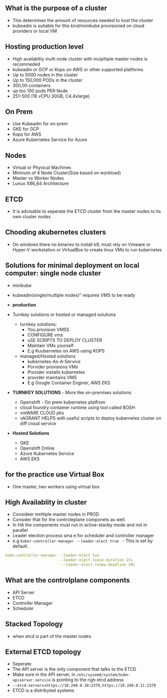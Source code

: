 ## What is the purpose of a cluster 
- This determines the amount of resources needed to host the cluster
- kubeadm is suitable for this kind/minikube provisioned on cloud providers or local VM

  
## Hosting production level 
- High availabltiy multi node cluster with muipltiple master nodes is recommeded
- kubeadm or GCP or Kops on AWS or other supported platforms 
- Up to 5000 nodes in the cluster 
- Up to 150,000 PODs in the cluster
- 300,00 containers
- up too 100 pods PER Node
- 251-500 (16 vCPU 30GB, C4.4xlarge)

## On Prem
- Use Kubeadm for on-prem
- GKE for GCP
- Kops for AWS
- Azure Kubernetes Service for Azure 

## Nodes
- Virtual or Physical Machines
- Mininum of 4 Node Cluster(Size based on workload)
- Master vs Worker Nodes
- Lunux X86_64 Architecture


## ETCD
- It is advisable to seperate the ETCD cluster from the master nodes to its own cluster nodes 

## Chooding akubernetes clusters
- On windows there no binaries to install k8, must rely on Vmware or Hyper-V workstation or VirtualBox to create linux VMs to run kubernetes

## Solutions for minimal deployment on local computer: single node cluster 
- minikube
- kubeadm(single/multiple nodes)" requires VMS to be ready

- **production**
- Turnkey solutions or hosted or managed solutions 
   - turnkey solutions:
       - You provision VMSS
       - CONFIGURE vms
       - uSE SCRIPTS TO DEPLOY CLUSTER
       - Maintain VMs yourself
       - E.g Kuubernetes on AWS using KOPS
  - managed/Hosted  solutions
       - kubernetes-As-A-Service
       - Porvider provisions VMs
       - Provider installs kubernetes
       - provider maintains VMS
       - E.g Google Container Enginer, AWS EKS
   
- **TURNKEY SOLUTIONS** - More like on-premises solutions
    - Openshift - On prem kubernetes platfrom
    - cloud foundry container runtime using tool called BOSH
    - vmWARE CLOUD pks
    - vAGRANT HELPS with useful scripts to deploy kubernetes cluster on diff cloud service

- **Hosted Solutions**
   - GKE
   - Openshift Online
   - Azure Kubernetes Service
   - AWS EKS 
    
## for the practice use Virtual Box 
- One master, two workers using virtual box


## High Availablity in cluster 
- Consideer mnltiple master nodes in PROD
- Consider that for the controleplane componets as well.
- In HA the components must run in active-stanby mode and not in parallel
- Leader election process sma e for scheduler and controller manager 
- e.g `kuber-controller-manager --leader-elect true ` - This is set by default.

```yaml
kube-controller-manager --leader-elect tue
                        --leader-elect-lease-duration 15s
                         --leader-elect-renew-deadline 10s 
```

## What are the controlplane components 
- API Server
- ETCD
- Controller Manager
- Scheduler

## Stacked Topology 
- when etcd is part of the master nodes

## External ETCD topology
- Seperate
- The API server is the only component that talks to the ETCD
- Make sure in the API server, in  `/etc/sysemd/system/kube-apiserver.service` is pointing to the righ etcd address
- `--etcd-servers=https://10.240.0.10:2379,https://10.240.0.11:2379`
- ETCD is a distribyted systems 

